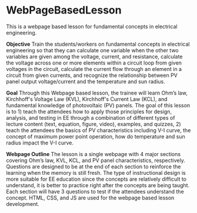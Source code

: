 # WebPageBasedLesson

This is a webpage based lesson for fundamental concepts in electrical engineering.

**Objective**
Train the students/workers on fundamental concepts in electrical engineering so that they can calculate one variable when the other two variables are given among the voltage, current, and resistance, calculate the voltage across one or more elements within a circuit loop from given voltages in the circuit, calculate the current flow through an element in a circuit from given currents, and recognize the relationship between PV panel output voltage/current and the temperature and sun radius.

**Goal**
Through this Webpage based lesson, the trainee will learn Ohm’s law, Kirchhoff's Voltage Law (KVL), Kirchhoff's Current Law (KCL), and fundamental knowledge of photovoltaic (PV) panels. The goal of this lesson is to 1) teach the attendees how to apply those principles for design, analysis, and testing in EE through a combination of different types of lecture content (text, equation, figure, video), examples, and quizzes, 2) teach the attendees the basics of PV characteristics including V-I curve, the concept of maximum power point operation, how do temperature and sun radius impact the V-I curve.

**Webpage Outline**
The lesson is a single webpage with 4 major sections covering Ohm’s law, KVL, KCL, and PV panel characteristics, respectively. Questions are designed to be at the end of each section to reinforce the learning when the memory is still fresh. The type of instructional design is more suitable for EE education since the concepts are relatively difficult to understand, it is better to practice right after the concepts are being taught. Each section will have 3 questions to test if the attendees understand the concept.
HTML, CSS, and JS are used for the webpage based lesson development.
